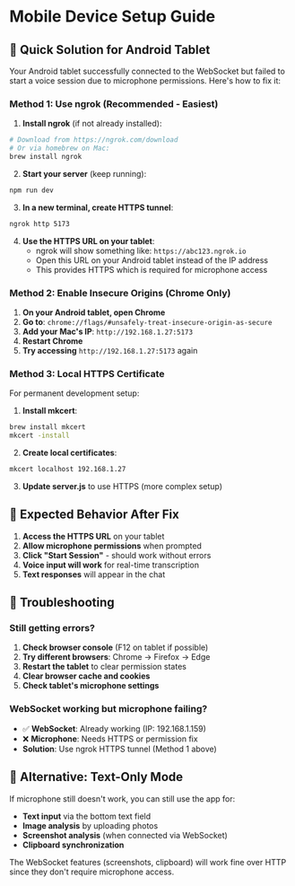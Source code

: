 # Mobile Device Setup Guide

## 🎯 Quick Solution for Android Tablet

Your Android tablet successfully connected to the WebSocket but failed to start a voice session due to microphone permissions. Here's how to fix it:

### **Method 1: Use ngrok (Recommended - Easiest)**

1. **Install ngrok** (if not already installed):
```bash
# Download from https://ngrok.com/download
# Or via homebrew on Mac:
brew install ngrok
```

2. **Start your server** (keep running):
```bash
npm run dev
```

3. **In a new terminal, create HTTPS tunnel**:
```bash
ngrok http 5173
```

4. **Use the HTTPS URL on your tablet**:
   - ngrok will show something like: `https://abc123.ngrok.io`
   - Open this URL on your Android tablet instead of the IP address
   - This provides HTTPS which is required for microphone access

### **Method 2: Enable Insecure Origins (Chrome Only)**

1. **On your Android tablet, open Chrome**
2. **Go to**: `chrome://flags/#unsafely-treat-insecure-origin-as-secure`
3. **Add your Mac's IP**: `http://192.168.1.27:5173`
4. **Restart Chrome**
5. **Try accessing** `http://192.168.1.27:5173` again

### **Method 3: Local HTTPS Certificate**

For permanent development setup:

1. **Install mkcert**:
```bash
brew install mkcert
mkcert -install
```

2. **Create local certificates**:
```bash
mkcert localhost 192.168.1.27
```

3. **Update server.js** to use HTTPS (more complex setup)

## 🔧 Expected Behavior After Fix

1. **Access the HTTPS URL** on your tablet
2. **Allow microphone permissions** when prompted
3. **Click "Start Session"** - should work without errors
4. **Voice input will work** for real-time transcription
5. **Text responses** will appear in the chat

## 🐛 Troubleshooting

### Still getting errors?

1. **Check browser console** (F12 on tablet if possible)
2. **Try different browsers**: Chrome → Firefox → Edge
3. **Restart the tablet** to clear permission states
4. **Clear browser cache and cookies**
5. **Check tablet's microphone settings**

### WebSocket working but microphone failing?

- ✅ **WebSocket**: Already working (IP: 192.168.1.159)
- ❌ **Microphone**: Needs HTTPS or permission fix
- **Solution**: Use ngrok HTTPS tunnel (Method 1 above)

## 📱 Alternative: Text-Only Mode

If microphone still doesn't work, you can still use the app for:
- **Text input** via the bottom text field
- **Image analysis** by uploading photos
- **Screenshot analysis** (when connected via WebSocket)
- **Clipboard synchronization**

The WebSocket features (screenshots, clipboard) will work fine over HTTP since they don't require microphone access. 